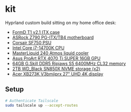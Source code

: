 # kit

Hyprland custom build sitting on my home office desk:

- [FormD T1 v2​.1 ITX case](https://formdt1.com/)
- [ASRock Z790 PG-ITX/TB4 motherboard](https://pg.asrock.com/mb/Intel/Z790%20PG-ITXTB4/index.asp)
- [Corsair SF750 PSU](https://www.corsair.com/us/en/p/psu/CP-9020186-NA/sf-series-sf750-750-watt-80-plus-platinum-certified-high-performance-sfx-psu-cp-9020186-na)
- [Intel Core i7-14700K CPU](https://www.amazon.ca/dp/B0CGJ41C9W)
- [MasterLiquid 240 Atmos liquid cooler](https://www.coolermaster.com/en-global/products/masterliquid-240-atmos/)
- [Asus ProArt RTX 4070 Ti SUPER 16GB GPU](https://www.asus.com/ca-en/motherboards-components/graphics-cards/proart/proart-rtx4070tis-o16g/)
- [64GB G.Skill DDR5 Ripjaws S5 6400MHz CL32 memory](https://www.amazon.ca/dp/B0C1TL9CT9)
- [2TB WD_Black SN850X NVME storage (x2)](https://www.amazon.ca/dp/B0B7CMZ3QH)
- [Acer XB273K V3bmiiprx 27" UHD 4K display](https://www.amazon.ca/gp/product/B0CQPHJ32Y/)

## Setup

```bash
# Authenticate Tailscale
sudo tailscale up --accept-routes
```
